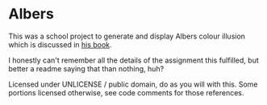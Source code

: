 # Albers

This was a school project to generate and display Albers colour illusion which is discussed in [his book](http://www.amazon.com/Interaction-Color-Revised-Josef-Albers/dp/0300018460).

I honestly can't remember all the details of the assignment this fulfilled, but better a readme saying that than nothing, huh?

Licensed under UNLICENSE / public domain, do as you will with this.
Some portions licensed otherwise, see code comments for those references.

